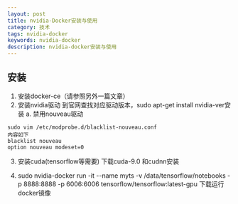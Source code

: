 ```yaml
---
layout: post
title: nvidia-Docker安装与使用
category: 技术
tags: nvidia-docker
keywords: nvidia-docker
description: nvidia-docker安装与使用
---
```


## 安装
1. 安装docker-ce（请参照另外一篇文章）
2. 安装nvidia驱动
到官网查找对应驱动版本，sudo apt-get install nvidia-ver安装
a. 禁用nouveau驱动
```
sudo vim /etc/modprobe.d/blacklist-nouveau.conf
内容如下
blacklist nouveau
option nouveau modeset=0
```
3. 安装cuda(tensorflow等需要)
下载cuda-9.0 和cudnn安装

4. sudo nvidia-docker run -it --name myts -v /data/tensorflow/notebooks -p 8888:8888 -p 6006:6006 tensorflow/tensorflow:latest-gpu 下载运行docker镜像